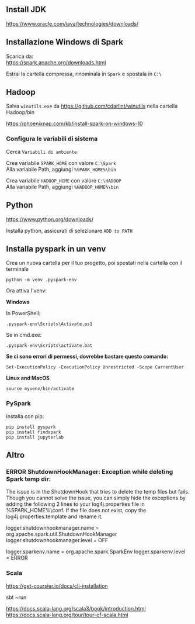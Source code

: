## Install JDK 
https://www.oracle.com/java/technologies/downloads/

## Installazione Windows di Spark

Scarica da:  
https://spark.apache.org/downloads.html

Estrai la cartella compressa, rinominala in `Spark` e spostala in `C:\`

## Hadoop

Salva `winutils.exe` da https://github.com/cdarlint/winutils
nella cartella Hadoop/bin 

https://phoenixnap.com/kb/install-spark-on-windows-10

### Configura le variabili di sistema

Cerca `Variabili di ambiente`

Crea variabile `SPARK_HOME` con valore `C:\Spark`  
Alla variabile Path, aggiungi `%SPARK_HOME%\bin`

Crea variabile `HADOOP_HOME` con valore `C:\HADOOP`  
Alla variabile Path, aggiungi `%HADOOP_HOME%\bin`

## Python

https://www.python.org/downloads/

Installa python, assicurati di selezionare `ADD to PATH`


## Installa pyspark in un venv
Crea un nuova cartella per il tuo progetto, poi spostati nella cartella con il terminale


```
python -m venv .pyspark-env
```
Ora attiva l'venv:

**Windows**

In PowerShell:
```
.pyspark-env\Scripts\Activate.ps1
```
Se in cmd.exe:
```
.pyspark-env\Scripts\activate.bat
```  
**Se ci sono errori di permessi, dovrebbe bastare questo comando:**
```
Set-ExecutionPolicy -ExecutionPolicy Unrestricted -Scope CurrentUser
```

**Linux and MacOS**
```
source myvenv/bin/activate
```

### PySpark

Installa con pip:
```
pip install pyspark
pip install findspark
pip install jupyterlab
```

## Altro

### ERROR ShutdownHookManager: Exception while deleting Spark temp dir:

The issue is in the ShutdownHook that tries to delete the temp files but fails. Though you cannot solve the issue, you can simply hide the exceptions by adding the following 2 lines to your log4j.properties file in %SPARK_HOME%\conf. If the file does not exist, copy the log4j.properties.template and rename it.

logger.shutdownhookmanager.name = org.apache.spark.util.ShutdownHookManager
logger.shutdownhookmanager.level = OFF

logger.sparkenv.name = org.apache.spark.SparkEnv
logger.sparkenv.level = ERROR

### Scala

https://get-coursier.io/docs/cli-installation

sbt
~run

https://docs.scala-lang.org/scala3/book/introduction.html
https://docs.scala-lang.org/tour/tour-of-scala.html